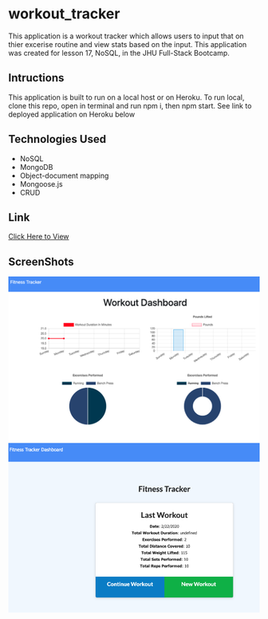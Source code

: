 # workout_tracker
This application is a workout tracker which allows users to input that on thier excerise routine and view stats based on the input. This application was created for lesson 17, NoSQL, in the JHU Full-Stack Bootcamp. 

## Intructions
This application is built to run on a local host or on Heroku. To run local, clone this repo, open in terminal and run npm i, then npm start. See link to deployed application on Heroku below 

## Technologies Used
* NoSQL
* MongoDB
* Object-document mapping
* Mongoose.js
* CRUD

## Link
<a href ="https://warm-journey-87932.herokuapp.com/" target="_blank">Click Here to View</a>

## ScreenShots
<img src="public/images /screenshot1.png" alt =screenshot1>
<br>
<img src="public/images /screenshot2.png" alt="screenshot2">



